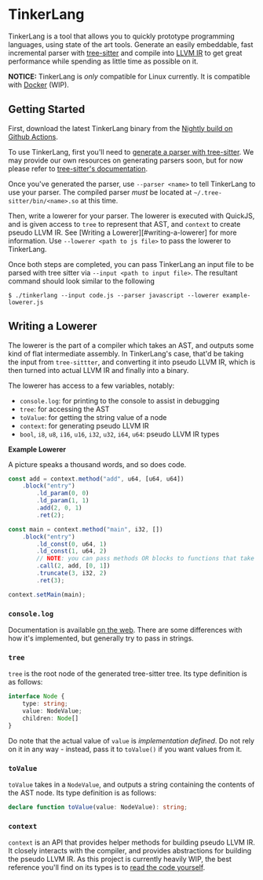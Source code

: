 # TinkerLang

TinkerLang is a tool that allows you to quickly prototype programming languages, using state of the art tools. Generate an easily embeddable, fast incremental parser with [tree-sitter][tree-sitter] and compile into [LLVM IR][llvm] to get great performance while spending as little time as possible on it.

**NOTICE:** TinkerLang is *only* compatible for Linux currently. It is compatible with [Docker][docker] (WIP).

## Getting Started

First, download the latest TinkerLang binary from the [Nightly build on Github Actions][nightly-build].

To use TinkerLang, first you'll need to [generate a parser with tree-sitter][generate-a-parser-with-tree-sitter]. We may provide our own resources on generating parsers soon, but for now please refer to [tree-sitter's documentation][generate-a-parser-with-tree-sitter].

Once you've generated the parser, use `--parser <name>` to tell TinkerLang to use your parser. The compiled parser *must* be located at `~/.tree-sitter/bin/<name>.so` at this time.

Then, write a lowerer for your parser. The lowerer is executed with QuickJS, and is given access to `tree` to represent that AST, and `context` to create pseudo LLVM IR. See [Writing a Lowerer][#writing-a-lowerer] for more information. Use `--lowerer <path to js file>` to pass the lowerer to TinkerLang.

Once both steps are completed, you can pass TinkerLang an input file to be parsed with tree sitter via `--input <path to input file>`. The resultant command should look similar to the following

```
$ ./tinkerlang --input code.js --parser javascript --lowerer example-lowerer.js
```

## Writing a Lowerer

The lowerer is the part of a compiler which takes an AST, and outputs some kind of flat intermediate assembly. In TinkerLang's case, that'd be taking the input from `tree-sittter`, and converting it into pseudo LLVM IR, which is then turned into actual LLVM IR and finally into a binary.

The lowerer has access to a few variables, notably:

- `console.log`: for printing to the console to assist in debugging
- `tree`: for accessing the AST
- `toValue`: for getting the string value of a node
- `context`: for generating pseudo LLVM IR
- `bool`, `i8`, `u8`, `i16`, `u16`, `i32`, `u32`, `i64`, `u64`: pseudo LLVM IR types

**Example Lowerer**

A picture speaks a thousand words, and so does code.

```js
const add = context.method("add", u64, [u64, u64])
    .block("entry")
        .ld_param(0, 0)
        .ld_param(1, 1)
        .add(2, 0, 1)
        .ret(2);

const main = context.method("main", i32, [])
    .block("entry")
        .ld_const(0, u64, 1)
        .ld_const(1, u64, 2)
        // NOTE: you can pass methods OR blocks to functions that take methods
        .call(2, add, [0, 1])
        .truncate(3, i32, 2)
        .ret(3);

context.setMain(main);
```

### `console.log`

Documentation is available [on the web][console.log]. There are some differences with how it's implemented, but generally try to pass in strings.

### `tree`

`tree` is the root node of the generated tree-sitter tree. Its type definition is as follows:

```ts
interface Node {
    type: string;
    value: NodeValue;
    children: Node[]
}
```

Do note that the actual value of `value` is *implementation defined*. Do not rely on it in any way - instead, pass it to `toValue()` if you want values from it.

### `toValue`

`toValue` takes in a `NodeValue`, and outputs a string containing the contents of the AST node. Its type definition is as follows:

```ts
declare function toValue(value: NodeValue): string;
```

### `context`

`context` is an API that provides helper methods for building pseudo LLVM IR. It closely interacts with the compiler, and provides abstractions for building the pseudo LLVM IR. As this project is currently heavily WIP, the best reference you'll find on its types is to [read the code yourself][primer.js].

[tree-sitter]: https://tree-sitter.github.io/tree-sitter/
[llvm]: https://llvm.org/
[docker]: https://www.docker.com/
[generate-a-parser-with-tree-sitter]: https://tree-sitter.github.io/tree-sitter/creating-parsers
[nightly-build]: https://github.com/SirJosh3917/tinkerlang/actions/workflows/build.yml
[primer.js]: https://github.com/SirJosh3917/tinkerlang/tree/main/src/ir/primer.js
[console.log]: https://developer.mozilla.org/en-US/docs/Web/API/Console/log
